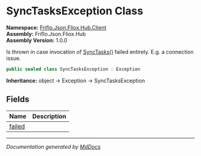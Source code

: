 ﻿<!--  
  <auto-generated>   
    The contents of this file were generated by a tool.  
    Changes to this file may be list if the file is regenerated  
  </auto-generated>   
-->

# SyncTasksException Class

**Namespace:** [Friflo.Json.Fliox.Hub.Client](../index.md)  
**Assembly:** Friflo.Json.Fliox.Hub  
**Assembly Version:** 1.0.0

Is thrown in case invocation of [SyncTasks()](../FlioxClient/methods/SyncTasks.md) failed entirely. E.g. a connection issue. 

```csharp
public sealed class SyncTasksException : Exception
```

**Inheritance:** object → Exception → SyncTasksException

## Fields

| Name                       | Description |
| -------------------------- | ----------- |
| [failed](fields/failed.md) |             |

___

*Documentation generated by [MdDocs](https://github.com/ap0llo/mddocs)*
